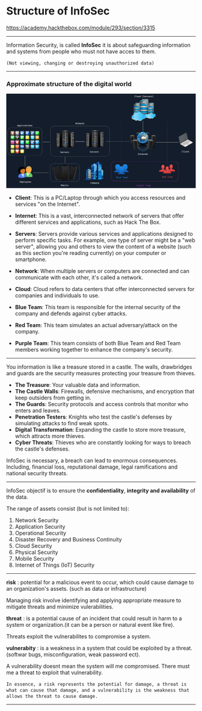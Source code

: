 # Structure of InfoSec
https://academy.hackthebox.com/module/293/section/3315

---

Information Security, is called **InfoSec** it is about safeguarding information and systems from people who must not have acces to them. 
    
    (Not viewing, changing or destroying unauthorized data)

---

### Approximate structure of the digital world
![alt text](image.png)
- **Client**: This is a PC/Laptop through which you access resources and services "on the Internet".

- **Internet**: This is a vast, interconnected network of servers that offer different services and applications, such as Hack The Box.

- **Servers**: Servers provide various services and applications designed to perform specific tasks. For example, one type of server might be a "web server", allowing you and others to view the content of a website (such as this section you're reading currently) on your computer or smartphone.

- **Network**: When multiple servers or computers are connected and can communicate with each other, it's called a network.

- **Cloud**: Cloud refers to data centers that offer interconnected servers for companies and individuals to use.

- **Blue Team**: This team is responsible for the internal security of the company and defends against cyber attacks.

- **Red Team**: This team simulates an actual adversary/attack on the company.

- **Purple Team**: This team consists of both Blue Team and Red Team members working together to enhance the company's security.

---

You information is like a treasure stored in a castle. The walls, drawbridges and guards are the security measures protecting your treasure from thieves.

- **The Treasure**: Your valuable data and information.
- **The Castle Walls**: Firewalls, defensive mechanisms, and encryption that keep outsiders from getting in.
- **The Guards**: Security protocols and access controls that monitor who enters and leaves.
- **Penetration Testers**: Knights who test the castle's defenses by simulating attacks to find weak spots.
- **Digital Transformation**: Expanding the castle to store more treasure, which attracts more thieves.
- **Cyber Threats**: Thieves who are constantly looking for ways to breach the castle's defenses.

InfoSec is necessary, a breach can lead to enormous consequences. Including, financial loss, reputational damage, legal ramifications and national security threats.

---

InfoSec objectif is to ensure the **confidentiality**, **integrity and availability** of the data.

The range of assets consist (but is not limited to):

1. Network Security
2. Application Security
3. Operational Security
4. Disaster Recovery and Business Continuity
5. Cloud Security
6. Physical Security
7. Mobile Security
8. Internet of Things (IoT) Security

---

**risk** : potential for a malicious event to occur, which could cause damage to an organization's assets. (such as data or infrastructure)

Managing risk involve identifying and applying appropriate measure to mitigate threats and minimize vulerabilities.

**threat** : is a potential cause of an incident that could result in harm to a system or organization.(it can be a person or natural event like fire).

Threats exploit the vulnerabilites to compromise a system.

**vulnerabity** : is a weakness in a system that could be exploited by a threat. (softwar bugs, misconfiguration, weak password ect).

A vulnerability doesnt mean the system will me compromised. There must me a threat to exploit that vulnerability.

    In essence, a risk represents the potential for damage, a threat is what can cause that damage, and a vulnerability is the weakness that allows the threat to cause damage.

---